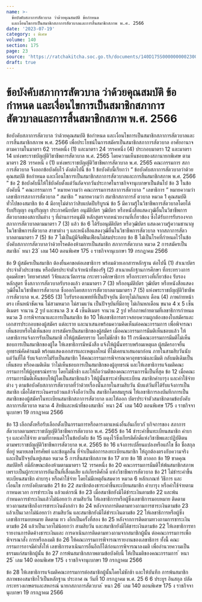 ```yaml
---
name: >-
  ข้อบังคับสภาการสัตวบาล ว่าด้วยคุณสมบัติ ข้อกำหนด
  และเงื่อนไขการเป็นสมาชิกสภาการสัตวบาลและการสิ้นสมาชิกสภาพ พ.ศ. 2566
date: '2023-07-19'
category: ง พิเศษ
volume: 140
section: 175
page: 23
source: 'https://ratchakitcha.soc.go.th/documents/140D175S0000000002300.pdf'
draft: true
---
```


# ข้อบังคับสภาการสัตวบาล ว่าด้วยคุณสมบัติ ข้อกำหนด และเงื่อนไขการเป็นสมาชิกสภาการสัตวบาลและการสิ้นสมาชิกสภาพ พ.ศ. 2566

ข้อบังคับสภาการสัตวบาล ว่าด้วยคุณสมบัติ ข้อกำหนด และเงื่อนไขการเป็นสมาชิกสภาการสัตวบาลและการสิ้นสมาชิกสภาพ พ.ศ. 2566 เพื่อประโยชน์ในการสมัครเป็นสมาชิกสภาการสัตวบาล อาศัยอานาจตามความในมาตรา 62 วรรคหนึ่ง (1) และมาตรา 24 วรรคหนึ่ง (4) ประกอบมาตรา 12 และมาตรา 14 แห่งพระราชบัญญัติวิชาชีพการสัตวบาล พ.ศ. 2565 โดยความเห็นชอบของสภานายกพิเศษ ตามมาตรา 28 วรรคหนึ่ ง (1) แห่งพระราชบัญญัติวิชาชีพการสัตวบาล พ.ศ. 2565 คณะกรรมการ สภาการสัตวบาล จึงออกข้อบังคับไว้ ดังต่อไปนี้ ข้อ 1 ข้อบังคับนี้เรียกว่า “ ข้อบังคับสภาการสัตวบาลว่าด้วยคุณสมบัติ ข้อกำหนด และเงื่อนไขการเป็นสมาชิกสภาการสัตวบาลและการสิ้นสมาชิกสภาพ พ.ศ. 2566 ” ข้อ 2 ข้อบังคับนี้ให้ใช้บังคับตั้งแต่วันถัดจากวันประกาศในราชกิจจานุเบกษาเป็นต้นไป ข้อ 3 ในข้อบังคับนี้ “ คณะกรรมการ ” หมายความว่า คณะกรรมการสภาการสัตวบาล “ เลขาธิการ ” หมายความว่า เลขาธิการสภาการสัตวบาล “ สมาชิก ” หมายความว่า สมาชิกสภาการสั ตวบาล หมวด 1 คุณสมบัติทั่วไปของสมาชิก ข้อ 4 มีอายุไม่ต่ากว่าสิบแปดปีบริบูรณ์ ข้อ 5 มีความรู้ในวิชาชีพการสัตวบาลโดยได้รับปริญญา อนุปริญญา ประกาศนียบัตร อนุมัติบัตร วุฒิบัตร หรือหนังสือแสดงวุฒิอื่นในวิชาชีพการสัตวบาลของสถาบันต่าง ๆ ที่ผ่านการอนุมัติ หลักสูตรจากหน่วยงานที่เกี่ยวข้อง ซึ่งได้รับการรับรองจากสภาการสัตวบาลตามมาตรา 7 (3) แล้ว ข้อ 6 ได้รับอนุมัติบัตร หรือวุฒิบัตร แสดงความรู้ความชานาญในวิชาชีพการสัตวบาล สาขาต่าง ๆ และหนังสือแสดงวุฒิอื่นในวิชาชีพการสัตวบาล จากสภาการสัตว บาลตามมาตรา 7 (5) ข้อ 7 ไม่เป็นผู้มีจิตฟั่นเฟือนไม่สมประกอบ ข้อ 8 ไม่เป็นโรคที่กำหนดไว้ในข้อบังคับสภาการสัตวบาลว่าด้วยโรคต้องห้ามการเป็นสมาชิก สภาการสัตวบาล หมวด 2 การสมัครเป็นสมาชิก ้ หนา 23 ่ เลม 140 ตอนพิเศษ 175 ง ราชกิจจานุเบกษา 19 กรกฎาคม 2566

ข้อ 9 ผู้สมัครเป็นสมาชิก ต้องยื่นคาขอต่อเลขาธิการ พร้อมด้วยเอกสารหลักฐาน ต่อไปนี้ (1) สำเนาบัตรประจำตัวประชาชน หรือบัตรประจำตัวเจ้าหน้าที่ของรัฐ (2) สาเนาหลักฐานการศึกษา ที่กระทรวงการอุดมศึกษา วิทยาศาสตร์ วิจัยและนวัตกรรม กระทรวงศึกษาธิการ หรือกระทรวงที่เกี่ยวข้อง รับรองหลักสูตร ซึ่งสภาการสัตวบาลรับรองแล้ว ตามมาตรา 7 (3) หรืออนุมัติบัตร วุฒิบัตร หรือหนังสือแสดงวุฒิอื่นในวิชาชีพการสัตวบาล ซึ่งออกโดยสภาการสัตวบาลตามมาตรา 7 (5) แห่งพระราชบัญญัติวิชาชีพการสัตวบาล พ.ศ. 2565 (3) ใบรับรองแพทย์ที่เป็นปัจจุบัน มีอายุไม่เกินหกเ ดือน (4) ภาพถ่ายหน้าตรง เห็นหน้าชัดเจน ไม่สวมหมวก ไม่สวมแว่น เป็นปัจจุบันที่มีอายุ ไม่เกินหกเดือน ขนาด 4 x 5 เซ็นติเมตร จานวน 2 รูป และขนาด 3 x 4 เซ็นติเมตร จานวน 2 รูป หรือภาพถ่ายตามที่เลขาธิการกำหนด หมวด 3 การพิจารณาและการเป็นสมาชิก ข้อ 10 ให้เลขาธิการตรวจสอบความถูกต้องของใบสมัครและเอกสารประกอบของผู้สมัคร แต่ละราย และนาเสนอพร้อมความคิดเห็นต่อคณะกรรมการ เพื่อพิจารณาเห็นชอบหรือไม่เห็นชอบ การสมัครเป็นสมาชิกของผู้สมัคร เมื่อคณะกรรมการมีมติเห็นชอบแล้ว ให้เลขาธิการแจ้งการรับเป็นสมาชิ กให้ผู้สมัครทราบ โดยไม่ชักช้า ข้อ 11 กรณีคณะกรรมการมีมติไม่เห็นชอบการเป็นสมาชิกของผู้ใด ให้เลขาธิการมีหนังสือ แจ้งให้ผู้นั้นทราบพร้อมเหตุผล ผู้สมัครอาจยื่นอุทธรณ์คัดค้านมติ พร้อมแสดงเอกสารและเหตุผลใหม่ ที่ไม่เคยนาเสนอมาก่อน ภายในสามสิบวันนับแต่วันที่ได้ รับแจ้งการไม่รับเป็นสมาชิก ให้คณะกรรมการพิจารณาคาอุทธรณ์และมีมติ กลับมติเดิมเป็นเห็นชอบ หรือคงมติเดิม ว่าไม่เห็นชอบการเป็นสมาชิกของผู้อุทธรณ์ และให้เลขาธิการแจ้งมติคณะกรรมการให้ผู้อุทธรณ์ทราบ โดยไม่ชักช้า และให้ถือว่ามติของคณะกรรมการนี้เป็นที่สุด ข้อ 12 เมื่อคณะกรรมการมีมติเห็นชอบให้ผู้ใดเป็นสมาชิกแล้ว ให้ผู้นั้นชาระค่าขึ้นทะเบียน สมาชิกค่าบารุง และค่าใช้จ่ายต่าง ๆ ตามข้อบังคับสภาการสัตวบาลที่ว่าด้วยเรื่องนั้นภายในสามสิบวัน นับแต่วันที่ได้รับแจ้งการเป็นสมาชิก เมื่อได้ชาระเงินครบถ้วนแล้วจึงถือว่าเป็น สมาชิกโดยสมบูรณ์ ให้เลขาธิการลงบันทึกการเป็นสมาชิกของผู้สมัครในทะเบียนสมาชิกสภาการสัตวบาล และให้ออก บัตรประจำตัวสมาชิกตามข้อบังคับสภาการสัตวบาล หมวด 4 สิทธิและหน้าที่ของสมาชิก ้ หนา 24 ่ เลม 140 ตอนพิเศษ 175 ง ราชกิจจานุเบกษา 19 กรกฎาคม 2566

ข้อ 13 เลือกตั้งหรือรับเลือกตั้งเป็นกรรมการหรือดารงตาแหน่งอื่นอันเกี่ยวกั บกิจการของ สภาการสัตวบาลตามพระราชบัญญัติวิชาชีพการสัตวบาล พ.ศ. 2565 ข้อ 14 ชำระค่าขึ้นทะเบียนสมาชิก ค่าบารุง และค่าใช้จ่าย ตามที่กาหนดไว้ในข้อบังคับ ข้อ 15 ผดุงไว้ซึ่งเกียรติศักดิ์แห่งวิชาชีพและปฏิบัติตนตามพระราชบัญญัติวิชาชีพการสัตวบาล พ.ศ. 2565 ข้อ 16 แจ้งการเปลี่ยนแปลงหรือแก้ไข ชื่อ ชื่อสกุล ที่อยู่ หมายเลขโทรศัพท์ และข้อมูลอื่น ที่จำเป็นต่อการลงทะเบียนสมาชิก ให้ถูกต้องตรงกับความจริงและเป็นปัจจุบันอยู่เสมอ หมวด 5 การสิ้นสมาชิกสภาพ ข้อ 17 ตาย ข้อ 18 ลาออก ข้อ 19 ขาดคุณสมบัติหรื อมีลักษณะต้องห้ามตามมาตรา 12 วรรคหนึ่ง ข้อ 20 คณะกรรมการมีมติให้พ้นสมาชิกสภาพเพราะเป็นผู้กระทาการอันเป็นที่เสื่อมเสีย แก่เกียรติศักดิ์ แห่งวิชาชีพการสัตวบาล ข้อ 21 ไม่ชำระค่าขึ้นทะเบียนสมาชิก ค่าบารุง หรือค่าใช้จ่าย โดยไม่มีเหตุอันสมควร หมวด 6 หลักเกณฑ์ วิธีการ และเงื่อนไข การบังคับตามข้อ 21 ข้อ 22 สมาชิกต้องชาระค่าขึ้นทะเบียนสมาชิก ค่าบารุง หรือค่าใช้จ่ายตามกาหนดเวลา การชำระเงิน แล้วแต่กรณี ข้อ 23 เมื่อสมาชิกยังมิได้ชำระเงินตามข้อ 22 และพ้นกำหนดการชำระเงินแล้วไม่น้อยกว่า สามสิบวัน ให้เลขาธิการหรือผู้ซึ่งเลขาธิการมอบหมาย ติดตามทวงถามสมาชิกถึงการชาระเงินดังกล่าว ข้อ 24 หลังจากการติดตามทวงถามการชาระเงินตามข้อ 23 แล้วเป็นเวลาไม่น้อยกว่า สามสิบวัน และสมาชิกยังมิได้ชำระเงินตามข้อ 22 ให้เลขาธิการหรือผู้ซึ่งเลขาธิการมอบหมาย ติดตาม ทว งอีกเป็นครั้งที่สอง ข้อ 25 หลังจากการติดตามทวงถามการชาระเงินตามข้อ 24 แล้วเป็นเวลาไม่น้อยกว่า สามสิบวัน และสมาชิกยังมิได้ชาระเงินตามข้อ 22 ให้เลขาธิการทารายงานการติดค้างชาระเงินและ การดาเนินการติดตามทวงถามจากสมาชิกผู้นั้น ต่อคณะกรรมการเพื่อพิจารณาสั่ง การหรือลงมติ ข้อ 26 ให้คณะกรรมการพิจารณารายงานของเลขาธิการ ทั้งนี้ คณะกรรมการอาจมีคำสั่งให้ เลขาธิการดาเนินการอื่นอีกก็ได้ก่อนการพิจารณาลงมติ เพื่ออำนวยความเป็นธรรมแก่สมาชิกผู้นั้น ข้อ 27 การพ้นสมาชิกสภาพตามข้อบังคับนี้ ให้เป็นมติของคณะกรรมการ ้ หนา 25 ่ เลม 140 ตอนพิเศษ 175 ง ราชกิจจานุเบกษา 19 กรกฎาคม 2566

ข้อ 28 ให้เลขาธิการแจ้งมติคณะกรรมการต่อสมาชิกผู้นั้นโดยไม่ชักช้า และให้บันทึก การพ้นสมาชิกสภาพของสมาชิกไว้เป็นหลักฐาน ประกาศ ณ วันที่ 10 กรกฎาคม พ.ศ. 25 6 6 ประยูร อินสกุล ปลัดกระทรวงเกษตรและสหกรณ์ นายกสภาการสัตวบาล ้ หนา 26 ่ เลม 140 ตอนพิเศษ 175 ง ราชกิจจานุเบกษา 19 กรกฎาคม 2566
